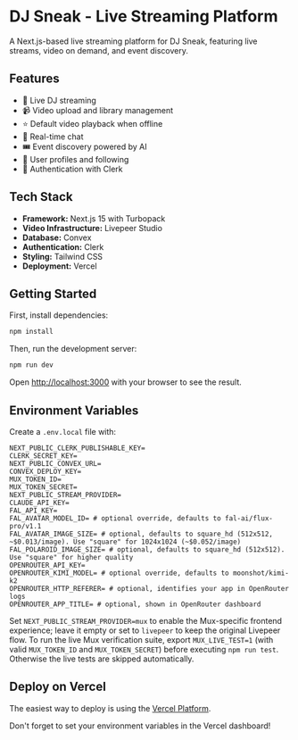 # DJ Sneak - Live Streaming Platform

A Next.js-based live streaming platform for DJ Sneak, featuring live streams, video on demand, and event discovery.

## Features

- 🎵 Live DJ streaming
- 📹 Video upload and library management
- ⭐ Default video playback when offline
- 💬 Real-time chat
- 🎟️ Event discovery powered by AI
- 👥 User profiles and following
- 🔐 Authentication with Clerk

## Tech Stack

- **Framework:** Next.js 15 with Turbopack
- **Video Infrastructure:** Livepeer Studio
- **Database:** Convex
- **Authentication:** Clerk
- **Styling:** Tailwind CSS
- **Deployment:** Vercel

## Getting Started

First, install dependencies:

```bash
npm install
```

Then, run the development server:

```bash
npm run dev
```

Open [http://localhost:3000](http://localhost:3000) with your browser to see the result.

## Environment Variables

Create a `.env.local` file with:

```
NEXT_PUBLIC_CLERK_PUBLISHABLE_KEY=
CLERK_SECRET_KEY=
NEXT_PUBLIC_CONVEX_URL=
CONVEX_DEPLOY_KEY=
MUX_TOKEN_ID=
MUX_TOKEN_SECRET=
NEXT_PUBLIC_STREAM_PROVIDER=
CLAUDE_API_KEY=
FAL_API_KEY=
FAL_AVATAR_MODEL_ID= # optional override, defaults to fal-ai/flux-pro/v1.1
FAL_AVATAR_IMAGE_SIZE= # optional, defaults to square_hd (512x512, ~$0.013/image). Use "square" for 1024x1024 (~$0.052/image)
FAL_POLAROID_IMAGE_SIZE= # optional, defaults to square_hd (512x512). Use "square" for higher quality
OPENROUTER_API_KEY=
OPENROUTER_KIMI_MODEL= # optional override, defaults to moonshot/kimi-k2
OPENROUTER_HTTP_REFERER= # optional, identifies your app in OpenRouter logs
OPENROUTER_APP_TITLE= # optional, shown in OpenRouter dashboard
```

Set `NEXT_PUBLIC_STREAM_PROVIDER=mux` to enable the Mux-specific frontend experience; leave it empty or set to `livepeer` to keep the original Livepeer flow. To run the live Mux verification suite, export `MUX_LIVE_TEST=1` (with valid `MUX_TOKEN_ID` and `MUX_TOKEN_SECRET`) before executing `npm run test`. Otherwise the live tests are skipped automatically.

## Deploy on Vercel

The easiest way to deploy is using the [Vercel Platform](https://vercel.com).

Don't forget to set your environment variables in the Vercel dashboard!
